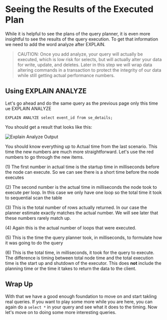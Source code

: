 # Seeing the Results of the Executed Plan

While it is helpful to see the plans of the query planner, it is even more insightful to see the results of the query execution. To get that information we need to add the word analyze after EXPLAIN. 

> CAUTION: Once you add analyze, your query will actually be executed, which is low risk for selects, but will actually alter your data for write, update, and deletes. Later in this step we will wrap data altering commands in a transaction to protect the integrity of our data while still getting actual performance numbers. 

## Using EXPLAIN ANALYZE

Let's go ahead and do the same query as the previous page only this time ue EXPLAIN ANALYZE

```sql92
EXPLAIN ANALYZE select event_id from se_details;
```  

You should get a result that looks like this:

![Explain Analyze Output](basics/explain/assets/02-explain-analyze.png)

You should know everything up to Actual time from the last scenario. This time the new numbers are much more straightforward. Let's use the red numbers to go through the new items. 

(1) The first number in actual time is the startup time in milliseconds before the node can execute. So we can see there is a short time before the node executes

(2) The second number is the actual time in milliseconds the node took to execute per loop. In this case we only have one loop so the total time it took to sequential scan the table

(3) This is the total number of rows actually returned. In our case the planner estimate exactly matches the actual number. We will see later that these numbers rarely match up.

(4) Again this is the actual number of loops that were executed. 

(5) This is the time the query planner took, in milliseconds, to formulate how it was going to do the query

(6) This is the total time, in milliseconds, it took for the query to execute. The difference is timing between total node time and the total execution time is the start up and shutdown of the executor. This does **not** include the planning time or the time it takes to return the data to the client. 

## Wrap Up

With that we have a good enough foundation to move on and start takling real queries. If you want to play some more while you are here, you can again do a `select *` in your query and see what it does to the timing. Now let's move on to doing some more interesting queries.
